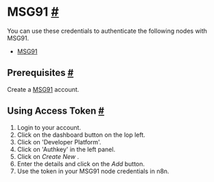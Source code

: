 


 MSG91
 [#](#msg91 "Permanent link")
=====================================



 You can use these credentials to authenticate the following nodes with MSG91.
 


* [MSG91](/integrations/builtin/app-nodes/n8n-nodes-base.msg91/)



 Prerequisites
 [#](#prerequisites "Permanent link")
-----------------------------------------------------



 Create a
 [MSG91](https://msg91.com/) 
 account.
 



 Using Access Token
 [#](#using-access-token "Permanent link")
---------------------------------------------------------------


1. Login to your account.
2. Click on the dashboard button on the lop left.
3. Click on 'Developer Platform'.
4. Click on 'Authkey' in the left panel.
5. Click on
 *Create New* 
 .
6. Enter the details and click on the
 *Add* 
 button.
7. Use the token in your MSG91 node credentials in n8n.




